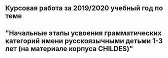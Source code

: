 ## Курсовая работа за 2019/2020 учебный год по теме 

## "Начальные этапы усвоения грамматических категорий имени русскоязычными детьми 1-3 лет (на материале корпуса CHILDES)"
